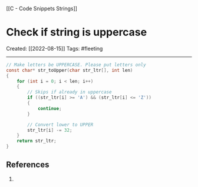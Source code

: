 [[C - Code Snippets Strings]]

# Check if string is uppercase
Created:  [[2022-08-15]]
Tags: #fleeting 

---
```C
// Make letters be UPPERCASE. Please put letters only
const char* str_toUpper(char str_ltr[], int len)
{
    for (int i = 0; i < len; i++)
    {
        // Skips if already in uppercase
        if ((str_ltr[i] >= 'A') && (str_ltr[i] <= 'Z'))
        {
            continue;
        }

        // Convert lower to UPPER
        str_ltr[i] -= 32;
    }
    return str_ltr;
}
```












## References
1. 